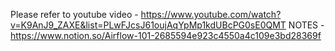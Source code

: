 Please refer to youtube video - https://www.youtube.com/watch?v=K9AnJ9_ZAXE&list=PLwFJcsJ61oujAqYpMp1kdUBcPG0sE0QMT
NOTES - https://www.notion.so/Airflow-101-2685594e923c4550a4c109e3bd28369f
